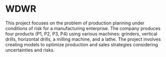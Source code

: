 # WDWR
This project focuses on the problem of production planning under conditions of risk for a manufacturing enterprise. The company produces four products (P1, P2, P3, P4) using various machines: grinders, vertical drills, horizontal drills, a milling machine, and a lathe. The project involves creating models to optimize production and sales strategies considering uncertainties and risks.
